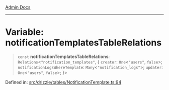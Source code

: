 [Admin Docs](/)

***

# Variable: notificationTemplatesTableRelations

> `const` **notificationTemplatesTableRelations**: `Relations`\<`"notification_templates"`, \{ `creator`: `One`\<`"users"`, `false`\>; `notificationLogsWhereTemplate`: `Many`\<`"notification_logs"`\>; `updater`: `One`\<`"users"`, `false`\>; \}\>

Defined in: [src/drizzle/tables/NotificationTemplate.ts:94](https://github.com/Sourya07/talawa-api/blob/cfbd515d04ffba748b09232a33807f1845dd1878/src/drizzle/tables/NotificationTemplate.ts#L94)
